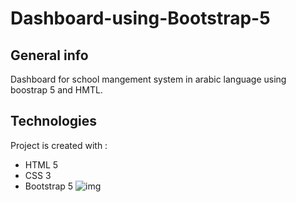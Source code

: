 # Dashboard-using-Bootstrap-5

## General info
Dashboard for school mangement system in arabic language using boostrap 5 and HMTL.

## Technologies
Project is created with :
* HTML 5
* CSS 3
* Bootstrap 5
![img](https://user-images.githubusercontent.com/60151264/102009699-eb9c7500-3d41-11eb-8db8-040431da30a1.png)

